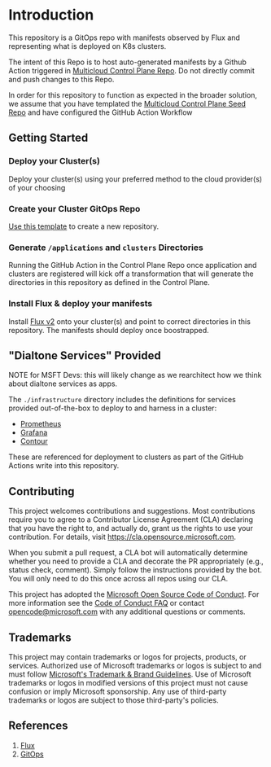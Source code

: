 # Introduction

This repository is a GitOps repo with manifests observed by Flux and representing what is deployed on K8s clusters.

The intent of this Repo is to host auto-generated manifests by a Github Action triggered in [Multicloud Control Plane Repo](https://github.com/microsoft/multicloud-control-plane-seed). Do not directly commit and push changes to this Repo.

In order for this repository to function as expected in the broader solution, we assume that you have templated the [Multicloud Control Plane Seed Repo](https://github.com/microsoft/multicloud-control-plane-seed) and have configured the GitHub Action Workflow

## Getting Started

### Deploy your Cluster(s)

Deploy your cluster(s) using your preferred method to the cloud provider(s) of your choosing

### Create your Cluster GitOps Repo

[Use this template](https://github.com/microsoft/multicloud-control-plane-cluster-gitops/generate) to create a new repository.

### Generate `/applications` and `clusters` Directories

Running the GitHub Action in the Control Plane Repo once application and clusters are registered will kick off a transformation that will generate the directories in this repository as defined in the Control Plane.

### Install Flux & deploy your manifests

Install [Flux v2](https://fluxcd.io/docs/cmd/flux_bootstrap/) onto your cluster(s) and point to correct directories in this repository. The manifests should deploy once boostrapped.

## "Dialtone Services" Provided

NOTE for MSFT Devs: this will likely change as we rearchitect how we think about dialtone services as apps.

The `./infrastructure` directory includes the definitions for services provided out-of-the-box to deploy to and harness in a cluster:

* [Prometheus](https://prometheus.io/)
* [Grafana](https://grafana.com/)
* [Contour](https://projectcontour.io/)

These are referenced for deployment to clusters as part of the GitHub Actions write into this repository.

## Contributing

This project welcomes contributions and suggestions.  Most contributions require you to agree to a
Contributor License Agreement (CLA) declaring that you have the right to, and actually do, grant us
the rights to use your contribution. For details, visit <https://cla.opensource.microsoft.com>.

When you submit a pull request, a CLA bot will automatically determine whether you need to provide
a CLA and decorate the PR appropriately (e.g., status check, comment). Simply follow the instructions
provided by the bot. You will only need to do this once across all repos using our CLA.

This project has adopted the [Microsoft Open Source Code of Conduct](https://opensource.microsoft.com/codeofconduct/).
For more information see the [Code of Conduct FAQ](https://opensource.microsoft.com/codeofconduct/faq/) or
contact [opencode@microsoft.com](mailto:opencode@microsoft.com) with any additional questions or comments.

## Trademarks

This project may contain trademarks or logos for projects, products, or services. Authorized use of Microsoft
trademarks or logos is subject to and must follow
[Microsoft's Trademark & Brand Guidelines](https://www.microsoft.com/en-us/legal/intellectualproperty/trademarks/usage/general).
Use of Microsoft trademarks or logos in modified versions of this project must not cause confusion or imply Microsoft sponsorship.
Any use of third-party trademarks or logos are subject to those third-party's policies.

## References

1. [Flux](https://fluxcd.io/docs/get-started/)
1. [GitOps](https://www.weave.works/technologies/gitops/)

